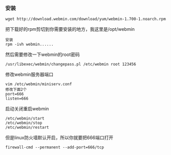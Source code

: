 ### 安装

```
wget http://download.webmin.com/download/yum/webmin-1.700-1.noarch.rpm
```

把下载好的rpm剪切到你需要安装的地方，我这里是/opt/webmin

```
安装
rpm -ivh webmin......
```

然后需要修改一下webmin的root密码

```
/usr/libexec/webmin/changepass.pl /etc/webmin root 123456
```

修改webmin服务器端口

```
vim /etc/webmin/miniserv.conf
修改下面2个
port=666
listen=666
```



启动关闭重启webmin

```
/etc/webmin/start
/etc/webmin/stop
/etc/webmin/restart
```

但是linux防火墙默认开启，所以你就要把666端口打开

```
firewall-cmd --permanent --add-port=666/tcp
```


